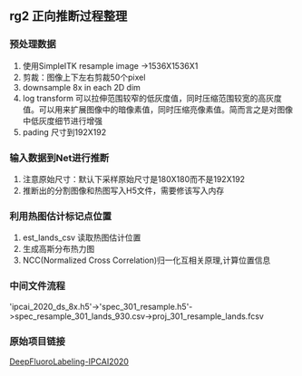 ## rg2 正向推断过程整理

### 预处理数据
1. 使用SimpleITK resample image ->1536X1536X1
2. 剪裁：图像上下左右剪裁50个pixel
3. downsample 8x in each 2D dim
4. log transform 可以拉伸范围较窄的低灰度值，同时压缩范围较宽的高灰度值。可以用来扩展图像中的暗像素值，同时压缩亮像素值。简而言之是对图像中低灰度细节进行增强
5. pading 尺寸到192X192

### 输入数据到Net进行推断
1. 注意原始尺寸：默认下采样原始尺寸是180X180而不是192X192
2. 推断出的分割图像和热图写入H5文件，需要修该写入内存


### 利用热图估计标记点位置
1. est_lands_csv 读取热图估计位置
2. 生成高斯分布热力图
3. NCC(Normalized Cross Correlation)归一化互相关原理,计算位置信息

### 中间文件流程
 'ipcai_2020_ds_8x.h5'->'spec_301_resample.h5'->spec_resample_301_lands_930.csv->proj_301_resample_lands.fcsv
 
 ### 原始项目链接
 [DeepFluoroLabeling-IPCAI2020](https://github.com/rg2/DeepFluoroLabeling-IPCAI2020/commits/master)
